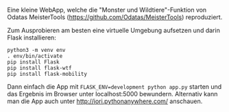 Eine kleine WebApp, welche die "Monster und Wildtiere"-Funktion von Odatas
MeisterTools (https://github.com/Odatas/MeisterTools) reproduziert.

Zum Ausprobieren am besten eine virtuelle Umgebung aufsetzen und darin Flask
installieren:
```
python3 -m venv env
. env/bin/activate
pip install Flask
pip install flask-wtf
pip install flask-mobility
```
Dann einfach die App mit `FLASK_ENV=development python app.py` starten und das
Ergebnis im Browser unter localhost:5000 bewundern. Alternativ kann man die App
auch unter http://iori.pythonanywhere.com/ anschauen.

